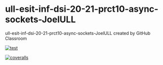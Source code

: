 # ull-esit-inf-dsi-20-21-prct10-async-sockets-JoelULL
ull-esit-inf-dsi-20-21-prct10-async-sockets-JoelULL created by GitHub Classroom

[![test](https://github.com/ULL-ESIT-INF-DSI-2021/ull-esit-inf-dsi-20-21-prct10-async-sockets-JoelULL/actions/workflows/node.js.yml/badge.svg)](https://github.com/ULL-ESIT-INF-DSI-2021/ull-esit-inf-dsi-20-21-prct10-async-sockets-JoelULL/actions/workflows/node.js.yml)

[![coveralls](https://github.com/ULL-ESIT-INF-DSI-2021/ull-esit-inf-dsi-20-21-prct10-async-sockets-JoelULL/actions/workflows/coveralls.yml/badge.svg)](https://github.com/ULL-ESIT-INF-DSI-2021/ull-esit-inf-dsi-20-21-prct10-async-sockets-JoelULL/actions/workflows/coveralls.yml)